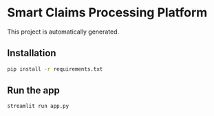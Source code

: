 # Smart Claims Processing Platform

This project is automatically generated.

## Installation

```sh
pip install -r requirements.txt
```

## Run the app
```sh
streamlit run app.py
```
